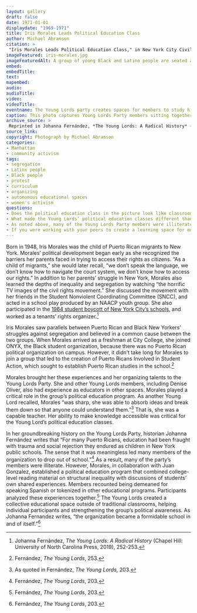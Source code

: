 ```yaml
---
layout: gallery
draft: false
date: 1971-01-01
displaydate: "1969-1971"
title: Iris Morales Leads Political Education Class
author: Michael Abramson
citation: >
 "Iris Morales Leads Political Education Class," in New York City Civil Rights History Project, Accessed: [Month Day, Year], https://nyccivilrightshistory.org/site-preview/topics/black-latina-women/young-lords/iris-morales.
imageFeatured: iris-morales.jpg
imageFeaturedAlt: A group of young Black and Latino people are seated around a small table. Most appear to be male except for Iris Morales, who is at the head of the table. 
embed: 
embedTitle: 
text: 
mapembed: 
audio: 
audioTitle: 
video: 
videoTitle: 
eventname: The Young Lords party creates spaces for members to study history and politics. 
caption: This photo captures Young Lords Party members sitting together in a circle during a political education class. Iris Morales (seated at the head of the table) leads the group discussion about that week’s assigned texts. 
archive_source: >
 Reprinted in Johanna Fernández, *The Young Lords: A Radical History* (Chapel Hill: University of North Carolina Press, 2019)
source_link: 
copyright: Photograph by Michael Abramson
categories: 
- Manhattan
- community activism
tags: 
- segregation
- Latinx people
- Black people
- protest
- curriculum
- organizing
- autonomous educational spaces
- women's activism
questions: 
- Does the political education class in the picture look like classrooms in your school? What’s similar? What’s different?
- What made the Young Lords’ political education classes different than traditional schoolrooms? Why might that have been effective?
- As noted above, many of the Young Lords Party members were illiterate. What resources did the party provide to its members so they could meaningfully participate in these political education classes? How did creating educational spaces that responded to the needs of their learners help the Party’s work?
- If you were working with your peers to create a learning space for one another, what would it look like? What would you want to learn? How would you learn it?
--- 
```


Born in 1948, Iris Morales was the child of Puerto Rican migrants to New York. Morales’ political development began early as she recognized the barriers her parents faced in trying to access their rights as citizens. “As a child of migrants,” she would later recall, “we don’t speak the language, we don’t know how to navigate the court system, we don’t know how to access our rights.” In addition to her parents’ struggle in New York, Morales also learned the depths of inequality and segregation by watching “the horrific TV images of the civil rights movement.” She discussed the movement with her friends in the Student Nonviolent Coordinating Committee (SNCC), and acted in a school play produced by an NAACP youth group. She also participated in the [1964 student boycott of New York City’s schools](./topics/boycotting-ny-schools/1964-boycotts/), and worked as a tenants’ rights organizer.[^1]

Iris Morales saw parallels between Puerto Rican and Black New Yorkers’ struggles against segregation and believed in a common cause between the two groups. When Morales arrived as a freshman at City College, she joined ONYX, the Black student organization, because there was no Puerto Rican political organization on campus. However, it didn’t take long for Morales to join a group that led to the creation of Puerto Ricans Involved in Student Action, which sought to establish Puerto Rican studies in the school.[^2]

Morales brought her these experiences and her organizing talents to the Young Lords Party. She and other Young Lords members, including Denise Oliver, also had experience as educators in other spaces. Morales played a critical role in the group’s political education program. As another Young Lord recalled, Morales “was sharp, she was able to absorb ideas and break them down so that anyone could understand them.”[^3] That is, she was a capable teacher. Her ability to make knowledge accessible was critical for the Young Lord’s political education classes.

In her groundbreaking history on the Young Lords Party, historian Johanna Fernández writes that “For many Puerto Ricans, education had been fraught with trauma and social rejection they endured as children in New York public schools. The sense that it was meaningless led many members of the organization to drop out of school.”[^4] As a result, many of the party’s members were illiterate. However, Morales, in collaboration with Juan Gonzalez, established a political education program that combined college-level reading material on structural inequality with discussions of students’ own shared experiences. Members recounted being demeaned for speaking Spanish or tokenized in other educational programs. Participants analyzed these experiences together.[^5] The Young Lords created a collective educational space outside of traditional classrooms, helping individual participants and strengthening the group’s political awareness. As Johanna Fernandez writes, “the organization became a formidable school in and of itself.”[^6]

[^1]: Johanna Fernández, *The Young Lords: A Radical History* (Chapel Hill: University of North Carolina Press, 2019), 252-253.

[^2]: Fernández, *The Young Lords*, 253.

[^3]: As quoted in Fernández, *The Young Lords*, 203.

[^4]: Fernández, *The Young Lords*, 203.

[^5]: Fernández, *The Young Lords*, 203.

[^6]: Fernández, *The Young Lords*, 203.
